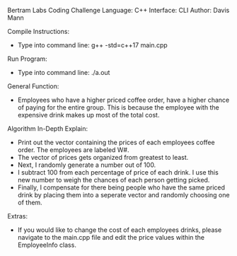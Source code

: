 Bertram Labs Coding Challenge
Language: C++
Interface: CLI
Author: Davis Mann

Compile Instructions:
- Type into command line: g++ -std=c++17 main.cpp

Run Program:
- Type into command line: ./a.out 

General Function:
- Employees who have a higher priced coffee order, have a higher chance of paying for the entire group. This is because the employee with the expensive drink makes up most of the total cost.

Algorithm In-Depth Explain:
- Print out the vector containing the prices of each employees coffee order. The employees are labeled W#.
- The vector of prices gets organized from greatest to least.
- Next, I randomly generate a number out of 100.
- I subtract 100 from each percentage of price of each drink. I use this new number to weigh the chances of each person getting picked.
- Finally, I compensate for there being people who have the same priced drink by placing them into a seperate vector and randomly choosing one of them.

Extras:
- If you would like to change the cost of each employees drinks, please navigate to the main.cpp file and edit the price values within the EmployeeInfo class.